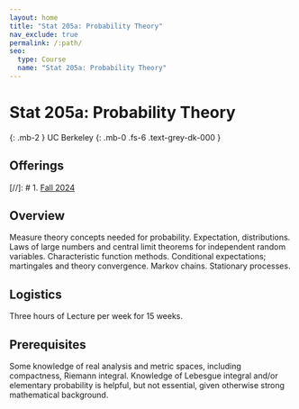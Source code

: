```yaml
---
layout: home
title: "Stat 205a: Probability Theory"
nav_exclude: true
permalink: /:path/
seo:
  type: Course
  name: "Stat 205a: Probability Theory"
---
```


# Stat 205a: Probability Theory
{: .mb-2 }
UC Berkeley
{: .mb-0 .fs-6 .text-grey-dk-000 }



## Offerings

[//]: # 1. [Fall 2024](fall-2024)




## Overview

Measure theory concepts needed for probability. Expectation, distributions. Laws of large numbers and central limit theorems for independent random variables. Characteristic function methods. Conditional expectations; martingales and theory convergence. Markov chains. Stationary processes. 

## Logistics

Three hours of Lecture per week for 15 weeks.

## Prerequisites

Some knowledge of real analysis and metric spaces, including compactness, Riemann integral. Knowledge of Lebesgue integral and/or elementary probability is helpful, but not essential, given otherwise strong mathematical background. 
